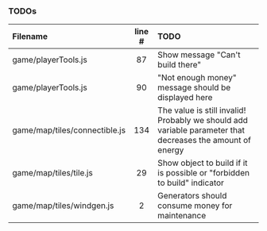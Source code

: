 ### TODOs
| Filename | line # | TODO
|:------|:------:|:------
| game/playerTools.js | 87 | Show message "Can't build there"
| game/playerTools.js | 90 | "Not enough money" message should be displayed here
| game/map/tiles/connectible.js | 134 | The value is still invalid! Probably we should add variable parameter that decreases the amount of energy
| game/map/tiles/tile.js | 29 | Show object to build if it is possible or "forbidden to build" indicator
| game/map/tiles/windgen.js | 2 | Generators should consume money for maintenance